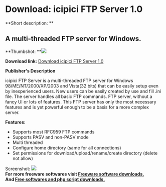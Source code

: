 # Download: icipici FTP Server 1.0

**Short description: **

## A multi-threaded FTP server for Windows.

  
**Thumbshot: **![](http://www.freewarefiles.com/screenshot/iftp_md.jpg)   
  
**Download link:** [Download icipici FTP Server 1.0](http://freesoftwares.boysofts.com/Icipici-FTP-Server_program_98574.html)  
  

**Publisher's Description**  
  

icipici FTP Server is a multi-threaded FTP server for Windows
98/ME/NT/2000/XP/2003 and Vista(32 bits) that can be easily setup even by
inexperienced users. New users can be easily created by use and fill .ini
file. The server handles all basic FTP commands. FTP server, without a fancy
UI or lots of features. This FTP server has only the most necessary features
and is yet powerful enough to be a basis for a more complex server.

**Features:**

  * Supports most RFC959 FTP commands 
  * Supports PASV and non-PASV mode 
  * Multi threaded 
  * Configure home directory (same for all connections) 
  * Set permissions for download/upload/rename/create directory (delete not allow) 

  
  
Screenshot: ![](http://www.freewarefiles.com/screenshot/iftp.jpg)  
**For more freeware softwares visit [Freeware software downloads.](http://freesoftwares.boysofts.com/)**   
**And [Free softwares and php script downloads.](http://www.boysofts.com/)**


